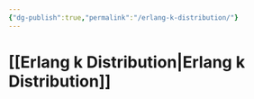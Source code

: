 ```yaml
---
{"dg-publish":true,"permalink":"/erlang-k-distribution/"}
---
```


# [[Erlang k Distribution\|Erlang k Distribution]]


